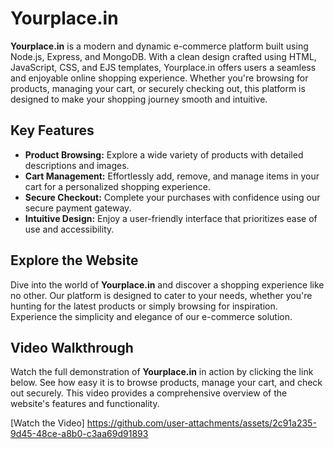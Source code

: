 # Yourplace.in

**Yourplace.in** is a modern and dynamic e-commerce platform built using Node.js, Express, and MongoDB. With a clean design crafted using HTML, JavaScript, CSS, and EJS templates, Yourplace.in offers users a seamless and enjoyable online shopping experience. Whether you're browsing for products, managing your cart, or securely checking out, this platform is designed to make your shopping journey smooth and intuitive.

## Key Features

- **Product Browsing:** Explore a wide variety of products with detailed descriptions and images.
- **Cart Management:** Effortlessly add, remove, and manage items in your cart for a personalized shopping experience.
- **Secure Checkout:** Complete your purchases with confidence using our secure payment gateway.
- **Intuitive Design:** Enjoy a user-friendly interface that prioritizes ease of use and accessibility.

## Explore the Website

Dive into the world of **Yourplace.in** and discover a shopping experience like no other. Our platform is designed to cater to your needs, whether you're hunting for the latest products or simply browsing for inspiration. Experience the simplicity and elegance of our e-commerce solution.

## Video Walkthrough

Watch the full demonstration of **Yourplace.in** in action by clicking the link below. See how easy it is to browse products, manage your cart, and check out securely. This video provides a comprehensive overview of the website's features and functionality.

[Watch the Video]
https://github.com/user-attachments/assets/2c91a235-9d45-48ce-a8b0-c3aa69d91893
